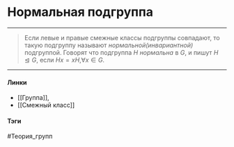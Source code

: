 # Нормальная подгруппа
***
>Если левые и правые смежные классы подгруппы совпадают, то такую подгруппу называют *нормальной(инвариантной)* подгруппой. Говорят что подгруппа $H$ *нормальна* в $G$, и пишут $H\trianglelefteq G$, если $Hx=xH$,$\forall x\in G$.
***
#### Линки 
- [[Группа]],
- [[Смежный класс]]
#### Тэги 
 #Теория_групп
